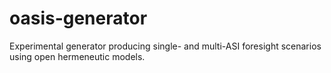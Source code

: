 # oasis-generator
Experimental generator producing single- and multi-ASI foresight scenarios using open hermeneutic models.
